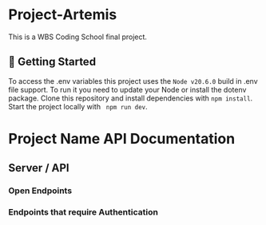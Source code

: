 # Project-Artemis

This is a WBS Coding School final project.

## 🚀 Getting Started

To access the .env variables this project uses the `Node v20.6.0` build in .env file support. To run it you need to update your Node or install the dotenv package.
Clone this repository and install dependencies with `npm install`.
Start the project locally with ` npm run dev`.

# Project Name API Documentation

## Server / API

### Open Endpoints

### Endpoints that require Authentication
